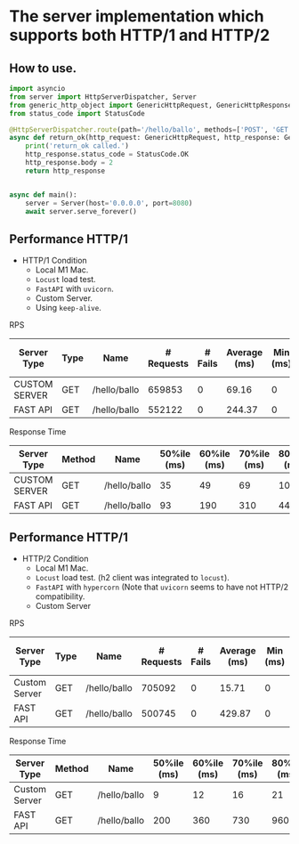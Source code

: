# The server implementation which supports both HTTP/1 and HTTP/2

## How to use.
```python
import asyncio
from server import HttpServerDispatcher, Server
from generic_http_object import GenericHttpRequest, GenericHttpResponse
from status_code import StatusCode

@HttpServerDispatcher.route(path='/hello/ballo', methods=['POST', 'GET'])
async def return_ok(http_request: GenericHttpRequest, http_response: GenericHttpResponse):
    print('return_ok called.')
    http_response.status_code = StatusCode.OK
    http_response.body = 2
    return http_response


async def main():
    server = Server(host='0.0.0.0', port=8080)
    await server.serve_forever()

```


## Performance HTTP/1
- HTTP/1 Condition
  - Local M1 Mac.
  - `Locust` load test. 
  - `FastAPI` with `uvicorn`. 
  - Custom Server.
  - Using `keep-alive`.

RPS

| Server Type   | Type | Name          | # Requests | # Fails | Average (ms) | Min (ms) | Max (ms) | Average size (bytes) | RPS    | Failures/s |
|---------------|------|---------------|------------|---------|--------------|----------|----------|----------------------|--------|------------|
| CUSTOM SERVER | GET  | /hello/ballo  | 659853     | 0       | 69.16        | 0        | 1189     | 1                    | 1461.36| 0          |
| FAST API      | GET  | /hello/ballo  | 552122     | 0       | 244.37       | 0        | 6732     | 1                    | 1220.07|            |


Response Time

| Server Type   | Method | Name          | 50%ile (ms) | 60%ile (ms) | 70%ile (ms) | 80%ile (ms) | 90%ile (ms) | 95%ile (ms) | 99%ile (ms) | 100%ile (ms) |
|---------------|--------|---------------|-------------|-------------|-------------|-------------|-------------|-------------|-------------|--------------|
| CUSTOM SERVER | GET    | /hello/ballo  | 35          | 49          | 69          | 100         | 160         | 230         | 640         | 1200         |
| FAST API      | GET    | /hello/ballo  | 93          | 190         | 310         | 440         | 650         | 820         | 1300        | 6700         |


## Performance HTTP/1
- HTTP/2 Condition
  - Local M1 Mac.
  - `Locust` load test. (h2 client was integrated to `locust`).
  - `FastAPI` with `hypercorn` (Note that `uvicorn` seems to have not HTTP/2 compatibility.
  - Custom Server

RPS

| Server Type   | Type | Name          | # Requests | # Fails | Average (ms) | Min (ms) | Max (ms) | Average size (bytes) | RPS    | Failures/s |
|---------------|------|---------------|------------|---------|--------------|----------|----------|----------------------|--------|------------|
| Custom Server | GET  | /hello/ballo  | 705092     | 0       | 15.71        | 0        | 290      | 0                    | 1564.11| 0          |
| FAST API      | GET  | /hello/ballo  | 500745     | 0       | 429.87       | 0        | 3893     | 0                    | 1111.84| 0          |

Response Time

| Server Type   | Method | Name          | 50%ile (ms) | 60%ile (ms) | 70%ile (ms) | 80%ile (ms) | 90%ile (ms) | 95%ile (ms) | 99%ile (ms) | 100%ile (ms) |
|---------------|--------|---------------|-------------|-------------|-------------|-------------|-------------|-------------|-------------|--------------|
| Custom Server | GET    | /hello/ballo  | 9           | 12          | 16          | 21          | 33          | 56          | 120         | 290          |
| FAST API      | GET    | /hello/ballo  | 200         | 360         | 730         | 960         | 1200        | 1300        | 1400        | 3900         |
